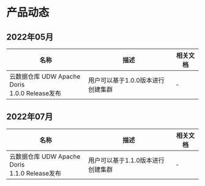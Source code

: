# 产品动态

## 2022年05月

| 名称                                               | 描述                              | 相关文档 |
| -------------------------------------------------- | --------------------------------- | -------- |
| 云数据仓库 UDW Apache Doris<br />1.0.0 Release发布 | 用户可以基于1.0.0版本进行创建集群 | -        |

## 2022年07月

| 名称                                               | 描述                              | 相关文档 |
| -------------------------------------------------- | --------------------------------- | -------- |
| 云数据仓库 UDW Apache Doris<br />1.1.0 Release发布 | 用户可以基于1.1.0版本进行创建集群 | -        |

